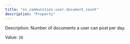 ```yaml
---
title: "sn_communities.user.document_count"
description: "Property"
---
```


Description: Number of documents a user can post per day.

Value: `20`